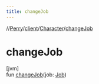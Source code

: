 ```yaml
---
title: changeJob
---
```

//[Perry](../../../index.html)/[client](../index.html)/[Character](index.html)/[changeJob](change-job.html)



# changeJob



[jvm]\
fun [changeJob](change-job.html)(job: [Job](../-job/index.html))




